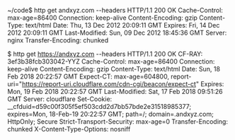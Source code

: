 ~/code$ http get andxyz.com --headers
HTTP/1.1 200 OK
Cache-Control: max-age=86400
Connection: keep-alive
Content-Encoding: gzip
Content-Type: text/html
Date: Thu, 13 Dec 2012 20:09:11 GMT
Expires: Fri, 14 Dec 2012 20:09:11 GMT
Last-Modified: Sun, 09 Dec 2012 18:45:36 GMT
Server: nginx
Transfer-Encoding: chunked

$ http get https://andxyz.com --headers
HTTP/1.1 200 OK
CF-RAY: 3ef3b38fcb303042-YYZ
Cache-Control: max-age=86400
Connection: keep-alive
Content-Encoding: gzip
Content-Type: text/html
Date: Sun, 18 Feb 2018 20:22:57 GMT
Expect-CT: max-age=604800, report-uri="https://report-uri.cloudflare.com/cdn-cgi/beacon/expect-ct"
Expires: Mon, 19 Feb 2018 20:22:57 GMT
Last-Modified: Sat, 17 Feb 2018 09:51:26 GMT
Server: cloudflare
Set-Cookie: __cfduid=d59c00f305f5ef503cdd2d7bb57bde2e31518985377; expires=Mon, 18-Feb-19 20:22:57 GMT; path=/; domain=.andxyz.com; HttpOnly; Secure
Strict-Transport-Security: max-age=0
Transfer-Encoding: chunked
X-Content-Type-Options: nosniff
